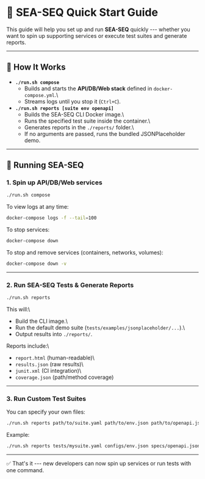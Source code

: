 # 🚀 SEA-SEQ Quick Start Guide

This guide will help you set up and run **SEA-SEQ** quickly --- whether
you want to spin up supporting services or execute test suites and
generate reports.

<!-- docker build -t seaseq_runner . && docker run --rm -v $(pwd)/reports:/app/reports -v $(pwd):/app seaseq_runner ./seaseq --spec tests/examples/jsonplaceholder/suite.yaml --env tests/examples/jsonplaceholder/env.json --openapi tests/examples/jsonplaceholder/openapi.json --out reports -v --parallel 4 -->


------------------------------------------------------------------------

## 🔑 How It Works

-   **`./run.sh compose`**
    -   Builds and starts the **API/DB/Web stack** defined in
        `docker-compose.yml`.\
    -   Streams logs until you stop it (`Ctrl+C`).
-   **`./run.sh reports [suite env openapi]`**
    -   Builds the SEA-SEQ CLI Docker image.\
    -   Runs the specified test suite inside the container.\
    -   Generates reports in the `./reports/` folder.\
    -   If no arguments are passed, runs the bundled JSONPlaceholder
        demo.

------------------------------------------------------------------------

## 📂 Running SEA-SEQ

### 1. Spin up API/DB/Web services

``` bash
./run.sh compose
```

To view logs at any time:

``` bash
docker-compose logs -f --tail=100
```

To stop services:

``` bash
docker-compose down
```

To stop and remove services (containers, networks, volumes):

``` bash
docker-compose down -v
```

------------------------------------------------------------------------

### 2. Run SEA-SEQ Tests & Generate Reports

``` bash
./run.sh reports
```

This will:\
- Build the CLI image.\
- Run the default demo suite (`tests/examples/jsonplaceholder/...`).\
- Output results into `./reports/`.

Reports include:\
- `report.html` (human-readable)\
- `results.json` (raw results)\
- `junit.xml` (CI integration)\
- `coverage.json` (path/method coverage)

------------------------------------------------------------------------

### 3. Run Custom Test Suites

You can specify your own files:

``` bash
./run.sh reports path/to/suite.yaml path/to/env.json path/to/openapi.json
```

Example:

``` bash
./run.sh reports tests/mysuite.yaml configs/env.json specs/openapi.json
```

------------------------------------------------------------------------

✅ That's it --- new developers can now spin up services or run tests
with one command.
